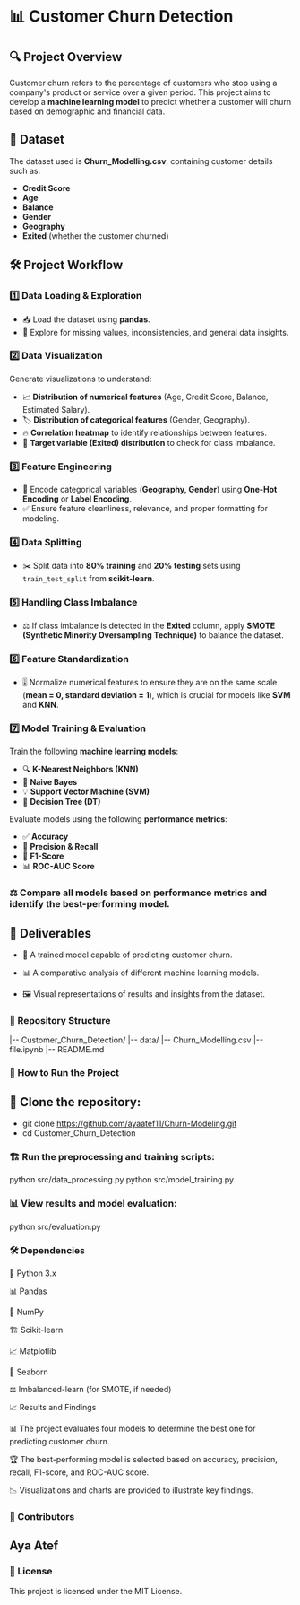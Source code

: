 # 📊 Customer Churn Detection  

## 🔍 Project Overview  
Customer churn refers to the percentage of customers who stop using a company's product or service over a given period. This project aims to develop a **machine learning model** to predict whether a customer will churn based on demographic and financial data.  

## 📂 Dataset  
The dataset used is **Churn_Modelling.csv**, containing customer details such as:  
- **Credit Score**  
- **Age**  
- **Balance**  
- **Gender**  
- **Geography**  
- **Exited** (whether the customer churned)  

## 🛠 Project Workflow  

### 1️⃣ Data Loading & Exploration  
- 📥 Load the dataset using **pandas**.  
- 🔎 Explore for missing values, inconsistencies, and general data insights.  

### 2️⃣ Data Visualization  
Generate visualizations to understand:  
- 📈 **Distribution of numerical features** (Age, Credit Score, Balance, Estimated Salary).  
- 🏷️ **Distribution of categorical features** (Gender, Geography).  
- 🔥 **Correlation heatmap** to identify relationships between features.  
- 🎯 **Target variable (Exited) distribution** to check for class imbalance.  

### 3️⃣ Feature Engineering  
- 🔢 Encode categorical variables (**Geography, Gender**) using **One-Hot Encoding** or **Label Encoding**.  
- ✅ Ensure feature cleanliness, relevance, and proper formatting for modeling.  

### 4️⃣ Data Splitting  
- ✂️ Split data into **80% training** and **20% testing** sets using `train_test_split` from **scikit-learn**.  

### 5️⃣ Handling Class Imbalance  
- ⚖️ If class imbalance is detected in the **Exited** column, apply **SMOTE (Synthetic Minority Oversampling Technique)** to balance the dataset.  

### 6️⃣ Feature Standardization  
- 🎚 Normalize numerical features to ensure they are on the same scale (**mean = 0, standard deviation = 1**), which is crucial for models like **SVM** and **KNN**.  

### 7️⃣ Model Training & Evaluation  
Train the following **machine learning models**:  
- 🔍 **K-Nearest Neighbors (KNN)**  
- 📖 **Naive Bayes**  
- 💡 **Support Vector Machine (SVM)**  
- 🌳 **Decision Tree (DT)**  

Evaluate models using the following **performance metrics**:  
- ✅ **Accuracy**  
- 🎯 **Precision & Recall**  
- 📏 **F1-Score**  
- 📊 **ROC-AUC Score**  

### ⚖️ Compare all models based on performance metrics and identify the best-performing model.

## 🎯 Deliverables

- 🤖 A trained model capable of predicting customer churn.

- 📊 A comparative analysis of different machine learning models.

- 🖼️ Visual representations of results and insights from the dataset.

### 📁 Repository Structure

|-- Customer_Churn_Detection/
    |-- data/
        |-- Churn_Modelling.csv
    |-- file.ipynb
    |-- README.md

### 🚀 How to Run the Project

## 🔽 Clone the repository:

- git clone https://github.com/ayaatef11/Churn-Modeling.git
- cd Customer_Churn_Detection


### 🏗 Run the preprocessing and training scripts:

python src/data_processing.py
python src/model_training.py

### 📊 View results and model evaluation:

python src/evaluation.py

### 🛠 Dependencies

🐍 Python 3.x

📊 Pandas

🔢 NumPy

🏗 Scikit-learn

📈 Matplotlib

🎨 Seaborn

⚖️ Imbalanced-learn (for SMOTE, if needed)

📈 Results and Findings

📊 The project evaluates four models to determine the best one for predicting customer churn.

🏆 The best-performing model is selected based on accuracy, precision, recall, F1-score, and ROC-AUC score.

📉 Visualizations and charts are provided to illustrate key findings.

### 👥 Contributors

## Aya Atef
### 📜 License

This project is licensed under the MIT License.

